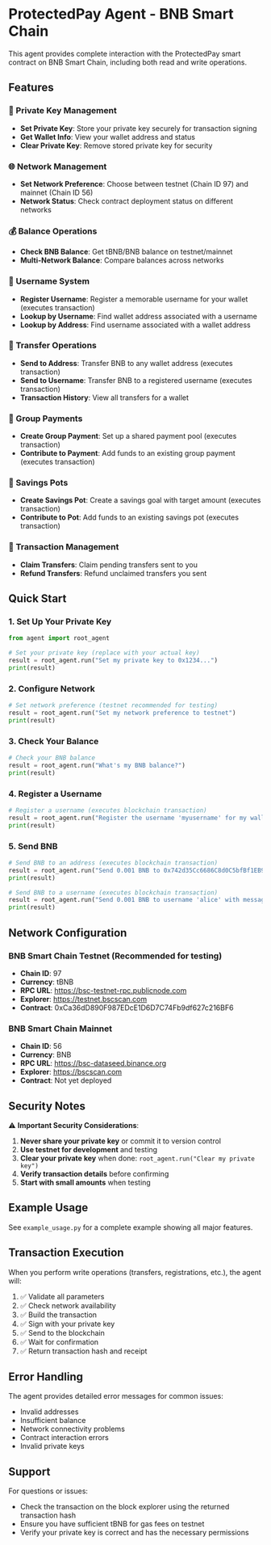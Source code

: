 # ProtectedPay Agent - BNB Smart Chain

This agent provides complete interaction with the ProtectedPay smart contract on BNB Smart Chain, including both read and write operations.

## Features

### 🔑 Private Key Management
- **Set Private Key**: Store your private key securely for transaction signing
- **Get Wallet Info**: View your wallet address and status
- **Clear Private Key**: Remove stored private key for security

### 🌐 Network Management
- **Set Network Preference**: Choose between testnet (Chain ID 97) and mainnet (Chain ID 56)
- **Network Status**: Check contract deployment status on different networks

### 💰 Balance Operations
- **Check BNB Balance**: Get tBNB/BNB balance on testnet/mainnet
- **Multi-Network Balance**: Compare balances across networks

### 📝 Username System
- **Register Username**: Register a memorable username for your wallet (executes transaction)
- **Lookup by Username**: Find wallet address associated with a username
- **Lookup by Address**: Find username associated with a wallet address

### 💸 Transfer Operations
- **Send to Address**: Transfer BNB to any wallet address (executes transaction)
- **Send to Username**: Transfer BNB to a registered username (executes transaction)
- **Transaction History**: View all transfers for a wallet

### 👥 Group Payments
- **Create Group Payment**: Set up a shared payment pool (executes transaction)
- **Contribute to Payment**: Add funds to an existing group payment (executes transaction)

### 🏦 Savings Pots
- **Create Savings Pot**: Create a savings goal with target amount (executes transaction)
- **Contribute to Pot**: Add funds to an existing savings pot (executes transaction)

### 🔄 Transaction Management
- **Claim Transfers**: Claim pending transfers sent to you
- **Refund Transfers**: Refund unclaimed transfers you sent

## Quick Start

### 1. Set Up Your Private Key
```python
from agent import root_agent

# Set your private key (replace with your actual key)
result = root_agent.run("Set my private key to 0x1234...")
print(result)
```

### 2. Configure Network
```python
# Set network preference (testnet recommended for testing)
result = root_agent.run("Set my network preference to testnet")
print(result)
```

### 3. Check Your Balance
```python
# Check your BNB balance
result = root_agent.run("What's my BNB balance?")
print(result)
```

### 4. Register a Username
```python
# Register a username (executes blockchain transaction)
result = root_agent.run("Register the username 'myusername' for my wallet")
print(result)
```

### 5. Send BNB
```python
# Send BNB to an address (executes blockchain transaction)
result = root_agent.run("Send 0.001 BNB to 0x742d35Cc6686C8d0C5bfBf1EB96aeDB8ee03Cb8F with message 'payment for services'")
print(result)

# Send BNB to a username (executes blockchain transaction)
result = root_agent.run("Send 0.001 BNB to username 'alice' with message 'lunch money'")
print(result)
```

## Network Configuration

### BNB Smart Chain Testnet (Recommended for testing)
- **Chain ID**: 97
- **Currency**: tBNB
- **RPC URL**: https://bsc-testnet-rpc.publicnode.com
- **Explorer**: https://testnet.bscscan.com
- **Contract**: 0xCa36dD890F987EDcE1D6D7C74Fb9df627c216BF6

### BNB Smart Chain Mainnet
- **Chain ID**: 56
- **Currency**: BNB
- **RPC URL**: https://bsc-dataseed.binance.org
- **Explorer**: https://bscscan.com
- **Contract**: Not yet deployed

## Security Notes

⚠️ **Important Security Considerations**:

1. **Never share your private key** or commit it to version control
2. **Use testnet for development** and testing
3. **Clear your private key** when done: `root_agent.run("Clear my private key")`
4. **Verify transaction details** before confirming
5. **Start with small amounts** when testing

## Example Usage

See `example_usage.py` for a complete example showing all major features.

## Transaction Execution

When you perform write operations (transfers, registrations, etc.), the agent will:

1. ✅ Validate all parameters
2. ✅ Check network availability
3. ✅ Build the transaction
4. ✅ Sign with your private key
5. ✅ Send to the blockchain
6. ✅ Wait for confirmation
7. ✅ Return transaction hash and receipt

## Error Handling

The agent provides detailed error messages for common issues:
- Invalid addresses
- Insufficient balance
- Network connectivity problems
- Contract interaction errors
- Invalid private keys

## Support

For questions or issues:
- Check the transaction on the block explorer using the returned transaction hash
- Ensure you have sufficient tBNB for gas fees on testnet
- Verify your private key is correct and has the necessary permissions
